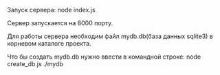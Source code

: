 ﻿Запуск сервера:
node index.js

Сервер запускается на 8000 порту.

Для работы сервера необходим файл mydb.db(база данных sqlite3) в корневом каталоге проекта.

Что бы создать mydb.db нужно ввести в командной строке:
node create_db.js ./mydb 